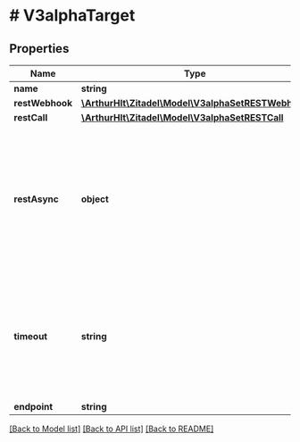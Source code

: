 # # V3alphaTarget

## Properties

Name | Type | Description | Notes
------------ | ------------- | ------------- | -------------
**name** | **string** |  | [optional]
**restWebhook** | [**\ArthurHlt\Zitadel\Model\V3alphaSetRESTWebhook**](V3alphaSetRESTWebhook.md) |  | [optional]
**restCall** | [**\ArthurHlt\Zitadel\Model\V3alphaSetRESTCall**](V3alphaSetRESTCall.md) |  | [optional]
**restAsync** | **object** | Call is executed in parallel to others, ZITADEL does not wait until the call is finished. The state is ignored, call is sent as post. | [optional]
**timeout** | **string** | if the target doesn&#39;t respond before this timeout expires, the the connection is closed and the action fails | [optional]
**endpoint** | **string** |  | [optional]

[[Back to Model list]](../../README.md#models) [[Back to API list]](../../README.md#endpoints) [[Back to README]](../../README.md)
